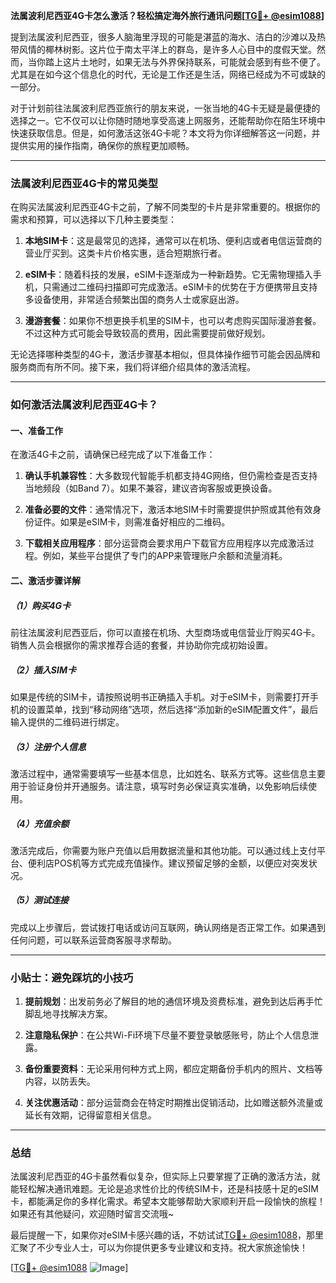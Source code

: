 **法属波利尼西亚4G卡怎么激活？轻松搞定海外旅行通讯问题[[TG💪+ @esim1088](https://t.me/s/esim1088)]**

提到法属波利尼西亚，很多人脑海里浮现的可能是湛蓝的海水、洁白的沙滩以及热带风情的椰林树影。这片位于南太平洋上的群岛，是许多人心目中的度假天堂。然而，当你踏上这片土地时，如果无法与外界保持联系，可能就会感到有些不便了。尤其是在如今这个信息化的时代，无论是工作还是生活，网络已经成为不可或缺的一部分。

对于计划前往法属波利尼西亚旅行的朋友来说，一张当地的4G卡无疑是最便捷的选择之一。它不仅可以让你随时随地享受高速上网服务，还能帮助你在陌生环境中快速获取信息。但是，如何激活这张4G卡呢？本文将为你详细解答这一问题，并提供实用的操作指南，确保你的旅程更加顺畅。

---

### 法属波利尼西亚4G卡的常见类型

在购买法属波利尼西亚4G卡之前，了解不同类型的卡片是非常重要的。根据你的需求和预算，可以选择以下几种主要类型：

1. **本地SIM卡**：这是最常见的选择，通常可以在机场、便利店或者电信运营商的营业厅买到。这类卡片价格实惠，适合短期旅行者。
   
2. **eSIM卡**：随着科技的发展，eSIM卡逐渐成为一种新趋势。它无需物理插入手机，只需通过二维码扫描即可完成激活。eSIM卡的优势在于方便携带且支持多设备使用，非常适合频繁出国的商务人士或家庭出游。

3. **漫游套餐**：如果你不想更换手机里的SIM卡，也可以考虑购买国际漫游套餐。不过这种方式可能会导致较高的费用，因此需要提前做好规划。

无论选择哪种类型的4G卡，激活步骤基本相似，但具体操作细节可能会因品牌和服务商而有所不同。接下来，我们将详细介绍具体的激活流程。

---

### 如何激活法属波利尼西亚4G卡？

#### 一、准备工作

在激活4G卡之前，请确保已经完成了以下准备工作：

1. **确认手机兼容性**：大多数现代智能手机都支持4G网络，但仍需检查是否支持当地频段（如Band 7）。如果不兼容，建议咨询客服或更换设备。
   
2. **准备必要的文件**：通常情况下，激活本地SIM卡时需要提供护照或其他有效身份证件。如果是eSIM卡，则需准备好相应的二维码。

3. **下载相关应用程序**：部分运营商会要求用户下载官方应用程序以完成激活过程。例如，某些平台提供了专门的APP来管理账户余额和流量消耗。

#### 二、激活步骤详解

##### （1）购买4G卡

前往法属波利尼西亚后，你可以直接在机场、大型商场或电信营业厅购买4G卡。销售人员会根据你的需求推荐合适的套餐，并协助你完成初始设置。

##### （2）插入SIM卡

如果是传统的SIM卡，请按照说明书正确插入手机。对于eSIM卡，则需要打开手机的设置菜单，找到“移动网络”选项，然后选择“添加新的eSIM配置文件”，最后输入提供的二维码进行绑定。

##### （3）注册个人信息

激活过程中，通常需要填写一些基本信息，比如姓名、联系方式等。这些信息主要用于验证身份并开通服务。请注意，填写时务必保证真实准确，以免影响后续使用。

##### （4）充值余额

激活完成后，你需要为账户充值以启用数据流量和其他功能。可以通过线上支付平台、便利店POS机等方式完成充值操作。建议预留足够的金额，以便应对突发状况。

##### （5）测试连接

完成以上步骤后，尝试拨打电话或访问互联网，确认网络是否正常工作。如果遇到任何问题，可以联系运营商客服寻求帮助。

---

### 小贴士：避免踩坑的小技巧

1. **提前规划**：出发前务必了解目的地的通信环境及资费标准，避免到达后再手忙脚乱地寻找解决方案。

2. **注意隐私保护**：在公共Wi-Fi环境下尽量不要登录敏感账号，防止个人信息泄露。

3. **备份重要资料**：无论采用何种方式上网，都应定期备份手机内的照片、文档等内容，以防丢失。

4. **关注优惠活动**：部分运营商会在特定时期推出促销活动，比如赠送额外流量或延长有效期，记得留意相关信息。

---

### 总结

法属波利尼西亚的4G卡虽然看似复杂，但实际上只要掌握了正确的激活方法，就能轻松解决通讯难题。无论是追求性价比的传统SIM卡，还是科技感十足的eSIM卡，都能满足你的多样化需求。希望本文能够帮助大家顺利开启一段愉快的旅程！如果还有其他疑问，欢迎随时留言交流哦~

最后提醒一下，如果你对eSIM卡感兴趣的话，不妨试试[TG💪+ @esim1088](https://t.me/s/esim1088)，那里汇聚了不少专业人士，可以为你提供更多专业建议和支持。祝大家旅途愉快！

[[TG💪+ @esim1088](https://t.me/s/esim1088) ![Image](https://i.postimg.cc/4NQfJmqS/Snipaste-2025-05-13-00-14-12.png)]